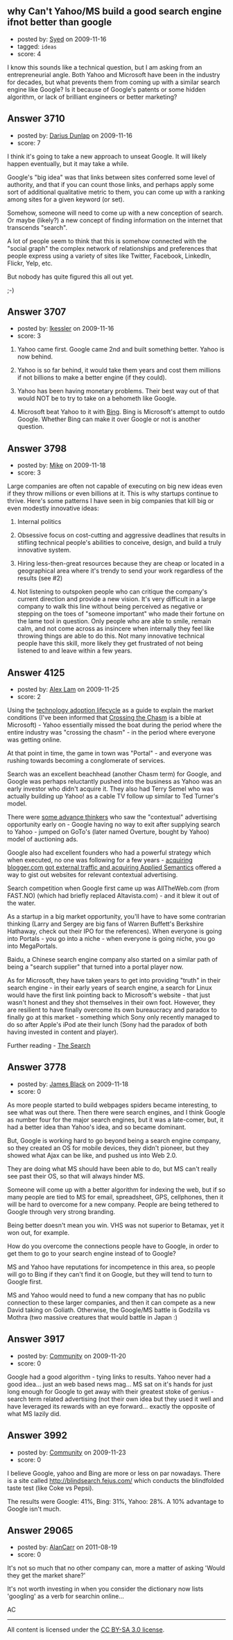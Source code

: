 ## why Can't Yahoo/MS build a good search engine ifnot better than google

- posted by: [Syed](https://stackexchange.com/users/-1/594-syed) on 2009-11-16
- tagged: `ideas`
- score: 4

I know this sounds like a technical question, but I am asking from an entrepreneurial angle.
Both Yahoo and Microsoft have been in the industry for decades, but what prevents them from coming up with a similar search engine like Google? Is it because of Google's patents or some hidden algorithm, or lack of brilliant engineers or better marketing?




## Answer 3710

- posted by: [Darius Dunlap](https://stackexchange.com/users/-1/1470-darius-dunlap) on 2009-11-16
- score: 7

I think it's going to take a new approach to unseat Google. It will likely happen eventually, but it may take a while. 

Google's "big idea" was that links between sites conferred some level of authority, and that if you can count those links, and perhaps apply some sort of additional qualitative metric to them, you can come up with a ranking among sites for a given keyword (or set). 

Somehow, someone will need to come up with a new conception of search. Or maybe (likely?) a new concept of finding information on the internet that transcends "search". 

A lot of people seem to think that this is somehow connected with the "social graph" the complex network of relationships and preferences that people express using a variety of sites like Twitter, Facebook, LinkedIn, Flickr, Yelp, etc. 

But nobody has quite figured this all out yet.

;-) 



## Answer 3707

- posted by: [lkessler](https://stackexchange.com/users/-1/1491-lkessler) on 2009-11-16
- score: 3

<ol>
<li><p>Yahoo came first. Google came 2nd and built something better. Yahoo is now behind.</p></li>
<li><p>Yahoo is so far behind, it would take them years and cost them millions if not billions to make a better engine (if they could).</p></li>
<li><p>Yahoo has been having monetary problems. Their best way out of that would NOT be to try to take on a behometh like Google.</p></li>
<li><p>Microsoft beat Yahoo to it with <a href="http://www.bing.com" rel="nofollow">Bing</a>. Bing is Microsoft's attempt to outdo Google. Whether Bing can make it over Google or not is another question.</p></li>
</ol>



## Answer 3798

- posted by: [Mike](https://stackexchange.com/users/-1/1230-mike) on 2009-11-18
- score: 3

Large companies are often not capable of executing on big new ideas even if they throw millions or even billions at it. This is why startups continue to thrive. Here's some patterns I have seen in big companies that kill big or even modestly innovative ideas:

1) Internal politics

2) Obsessive focus on cost-cutting and aggressive deadlines that results in stifling technical people's abilities to conceive, design, and build a truly innovative system.

3) Hiring less-then-great resources because they are cheap or located in a geographical area where it's trendy to send your work regardless of the results (see #2)

4) Not listening to outspoken people who can critique the company's current direction and provide a new vision. It's very difficult in a large company to walk this line without being perceived as negative or stepping on the toes of "someone important" who made their fortune on the lame tool in question. Only people who are able to smile, remain calm, and not come across as insincere when internally they feel like throwing things are able to do this. Not many innovative technical people have this skill, more likely they get frustrated of not being listened to and leave within a few years.


## Answer 4125

- posted by: [Alex Lam](https://stackexchange.com/users/-1/1281-alex-lam) on 2009-11-25
- score: 2

<p>Using the <a href="http://en.wikipedia.org/wiki/File:Technology-Adoption-Lifecycle.png" rel="nofollow">technology adoption lifecycle</a> as a guide to explain the market conditions (I've been informed that <a href="http://en.wikipedia.org/wiki/Crossing%5Fthe%5FChasm" rel="nofollow">Crossing the Chasm</a> is a bible at Microsoft) - Yahoo essentially missed the boat during the period where the entire industry was "crossing the chasm" - in the period where everyone was getting online.</p>

<p>At that point in time, the game in town was "Portal" - and everyone was rushing towards becoming a conglomerate of services.</p>

<p>Search was an excellent beachhead (another Chasm term) for Google, and Google was perhaps reluctantly pushed into the business as Yahoo was an early investor who didn't acquire it. They also had Terry Semel who was actually building up Yahoo! as a cable TV follow up similar to Ted Turner's model.</p>

<p>There were <a href="http://joi.ito.com/weblog/2006/07/27/cgm-marketing-l.html" rel="nofollow">some advance thinkers</a> who saw the "contextual" advertising opportunity early on - Google having no way to exit after supplying search to Yahoo - jumped on GoTo's (later named Overture, bought by Yahoo) model of auctioning ads. </p>

<p>Google also had excellent founders who had a powerful strategy which when executed, no one was following for a few years - <a href="http://en.wikipedia.org/wiki/List%5Fof%5Facquisitions%5Fby%5FGoogle" rel="nofollow">acquiring blogger.com got external traffic and acquiring Applied Semantics</a> offered a way to gist out websites for relevant contextual advertising.</p>

<p>Search competition when Google first came up was AllTheWeb.com (from FAST.NO) (which had briefly replaced Altavista.com) - and it blew it out of the water. </p>

<p>As a startup in a big market opportunity, you'll have to have some contrarian thinking (Larry and Sergey are big fans of Warren Buffett's Berkshire Hathaway, check out their IPO for the references). When everyone is going into Portals - you go into a niche - when everyone is going niche, you go into MegaPortals.</p>

<p>Baidu, a Chinese search engine company also started on a similar path of being a "search supplier" that turned into a portal player now.</p>

<p>As for Microsoft, they have taken years to get into providing "truth" in their search engine - in their early years of search engine, a search for Linux would have the first link pointing back to Microsoft's website - that just wasn't honest and they shot themselves in their own foot. However, they are resilient to have finally overcome its own bureaucracy and paradox to finally go at this market - something which Sony only recently managed to do so after Apple's iPod ate their lunch (Sony had the paradox of both having invested in content and player).</p>

<p>Further reading - <a href="http://rads.stackoverflow.com/amzn/click/1591840880" rel="nofollow">The Search</a></p>



## Answer 3778

- posted by: [James Black](https://stackexchange.com/users/-1/1074-james-black) on 2009-11-18
- score: 0

As more people started to build webpages spiders became interesting, to see what was out there. Then there were search engines, and I think Google as number four for the major search engines, but it was a late-comer, but, it had a better idea than Yahoo's idea, and so became dominant.

But, Google is working hard to go beyond being a search engine company, so they created an OS for mobile devices, they didn't pioneer, but they showed what Ajax can be like, and pushed us into Web 2.0.  

They are doing what MS should have been able to do, but MS can't really see past their OS, so that will always hinder MS.

Someone will come up with a better algorithm for indexing the web, but if so many people are tied to MS for email, spreadsheet, GPS, cellphones, then it will be hard to overcome for a new company.  People are being tethered to Google through very strong branding.

Being better doesn't mean you win. VHS was not superior to Betamax, yet it won out, for example.

How do you overcome the connections people have to Google, in order to get them to go to your search engine instead of to Google?

MS and Yahoo have reputations for incompetence in this area, so people will go to Bing if they can't find it on Google, but they will tend to turn to Google first.

MS and Yahoo would need to fund a new company that has no public connection to these larger companies, and then it can compete as a new David taking on Goliath.  Otherwise, the Google/MS battle is Godzilla vs Mothra (two massive creatures that would battle in Japan :)


## Answer 3917

- posted by: [Community](https://stackexchange.com/users/-1/-1-community) on 2009-11-20
- score: 0

Google had a good algorithm - tying links to results.  Yahoo never had a good idea... just an web based news mag... MS sat on it's hands for just long enough for Google to get away with their greatest stoke of genius - search term related advertising (not their own idea but they used it well and have leveraged its rewards with an eye forward... exactly the opposite of what MS lazily did.


## Answer 3992

- posted by: [Community](https://stackexchange.com/users/-1/-1-community) on 2009-11-23
- score: 0

I believe Google, yahoo and Bing are more or less on par nowadays. There is a site called http://blindsearch.fejus.com/ which conducts the blindfolded taste test (like Coke vs Pepsi).

The results were Google: 41%, Bing: 31%, Yahoo: 28%. A 10% advantage to Google isn't much.



## Answer 29065

- posted by: [AlanCarr](https://stackexchange.com/users/-1/12834-alancarr) on 2011-08-19
- score: 0

It's not so much that no other company can, more a matter of asking 'Would they get the market share?'

It's not worth investing in when you consider the dictionary now lists 'googling' as a verb for searchin online...


AC



---

All content is licensed under the [CC BY-SA 3.0 license](https://creativecommons.org/licenses/by-sa/3.0/).
